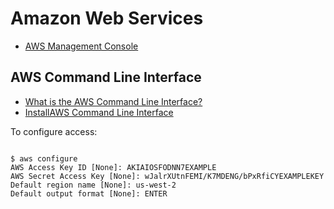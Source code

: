 # Amazon Web Services

* [AWS Management Console](https://console.aws.amazon.com/)

## AWS Command Line Interface

* [What is the AWS Command Line Interface?](https://docs.aws.amazon.com/cli/latest/userguide/cli-chap-welcome.html)
* [InstallAWS Command Line Interface](https://aws.amazon.com/cli/)

To configure access:

```

$ aws configure
AWS Access Key ID [None]: AKIAIOSFODNN7EXAMPLE
AWS Secret Access Key [None]: wJalrXUtnFEMI/K7MDENG/bPxRfiCYEXAMPLEKEY
Default region name [None]: us-west-2
Default output format [None]: ENTER

```
